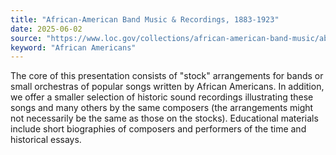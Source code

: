 ```yaml
---
title: "African-American Band Music & Recordings, 1883-1923"
date: 2025-06-02
source: "https://www.loc.gov/collections/african-american-band-music/about-this-collection/"
keyword: "African Americans"
---
```


The core of this presentation consists of "stock" arrangements for bands or small orchestras of popular songs written by African Americans. In addition, we offer a smaller selection of historic sound recordings illustrating these songs and many others by the same composers (the arrangements might not necessarily be the same as those on the stocks). Educational materials include short biographies of composers and performers of the time and historical essays.


